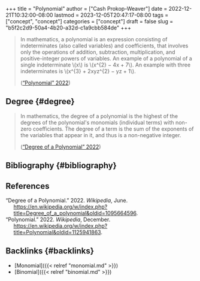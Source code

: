 +++
title = "Polynomial"
author = ["Cash Prokop-Weaver"]
date = 2022-12-21T10:32:00-08:00
lastmod = 2023-12-05T20:47:17-08:00
tags = ["concept", "concept"]
categories = ["concept"]
draft = false
slug = "b5f2c2d9-50a4-4b20-a32d-c1a9cbb584de"
+++

> In mathematics, a polynomial is an expression consisting of indeterminates (also called variables) and coefficients, that involves only the operations of addition, subtraction, multiplication, and positive-integer powers of variables. An example of a polynomial of a single indeterminate \\(x\\) is \\(x^{2} − 4x + 7\\). An example with three indeterminates is \\(x^{3} + 2xyz^{2} − yz + 1\\).
>
> (<a href="#citeproc_bib_item_2">“Polynomial” 2022</a>)


## Degree {#degree}

> In mathematics, the degree of a polynomial is the highest of the degrees of the polynomial's monomials (individual terms) with non-zero coefficients. The degree of a term is the sum of the exponents of the variables that appear in it, and thus is a non-negative integer.
>
> (<a href="#citeproc_bib_item_1">“Degree of a Polynomial” 2022</a>)


## Bibliography {#bibliography}

## References

<style>.csl-entry{text-indent: -1.5em; margin-left: 1.5em;}</style><div class="csl-bib-body">
  <div class="csl-entry"><a id="citeproc_bib_item_1"></a>“Degree of a Polynomial.” 2022. <i>Wikipedia</i>, June. <a href="https://en.wikipedia.org/w/index.php?title=Degree_of_a_polynomial&oldid=1095664596">https://en.wikipedia.org/w/index.php?title=Degree_of_a_polynomial&#38;oldid=1095664596</a>.</div>
  <div class="csl-entry"><a id="citeproc_bib_item_2"></a>“Polynomial.” 2022. <i>Wikipedia</i>, December. <a href="https://en.wikipedia.org/w/index.php?title=Polynomial&oldid=1125941863">https://en.wikipedia.org/w/index.php?title=Polynomial&#38;oldid=1125941863</a>.</div>
</div>


## Backlinks {#backlinks}

-   [Monomial]({{< relref "monomial.md" >}})
-   [Binomial]({{< relref "binomial.md" >}})
